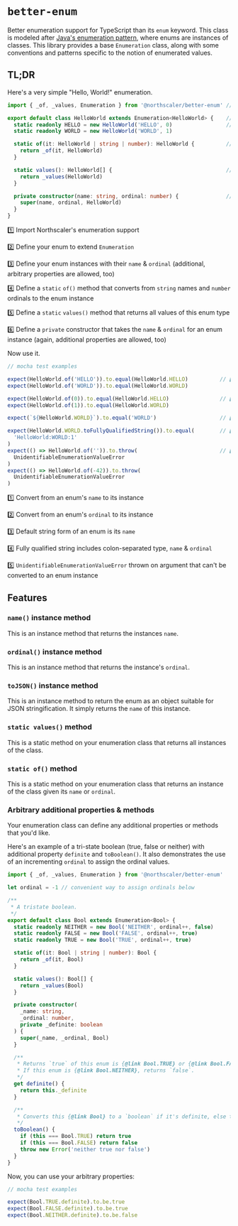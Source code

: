 # `better-enum`

Better enumeration support for TypeScript than its `enum` keyword. This class is modeled
after [Java's enumeration pattern](https://docs.oracle.com/javase/tutorial/java/javaOO/enum.html), where enums are
instances of classes. This library provides a base `Enumeration` class, along with some conventions and patterns
specific to the notion of enumerated values.

## TL;DR

Here's a very simple "Hello, World!" enumeration.

```typescript
import { _of, _values, Enumeration } from '@northscaler/better-enum' // 1️⃣ 

export default class HelloWorld extends Enumeration<HelloWorld> {    // 2️⃣
  static readonly HELLO = new HelloWorld('HELLO', 0)                 // 3️⃣
  static readonly WORLD = new HelloWorld('WORLD', 1)

  static of(it: HelloWorld | string | number): HelloWorld {          // 4️⃣
    return _of(it, HelloWorld)
  }

  static values(): HelloWorld[] {                                    // 5️⃣
    return _values(HelloWorld)
  }

  private constructor(name: string, ordinal: number) {               // 6️⃣
    super(name, ordinal, HelloWorld)
  }
}
```

1️⃣ Import Northscaler's enumeration support

2️⃣ Define your enum to extend `Enumeration`

3️⃣ Define your enum instances with their `name` & `ordinal` (additional, arbitrary properties are allowed, too)

4️⃣ Define a `static` `of()` method that converts from `string` names and `number` ordinals to the enum instance

5️⃣ Define a `static` `values()` method that returns all values of this enum type

6️⃣ Define a `private` constructor that takes the `name` & `ordinal` for an enum instance (again, additional properties
are allowed, too)

Now use it.

```typescript
// mocha test examples

expect(HelloWorld.of('HELLO')).to.equal(HelloWorld.HELLO)          // 1️⃣
expect(HelloWorld.of('WORLD')).to.equal(HelloWorld.WORLD)

expect(HelloWorld.of(0)).to.equal(HelloWorld.HELLO)                // 2️⃣
expect(HelloWorld.of(1)).to.equal(HelloWorld.WORLD)

expect(`${HelloWorld.WORLD}`).to.equal('WORLD')                    // 3️⃣

expect(HelloWorld.WORLD.toFullyQualifiedString()).to.equal(        // 4️⃣
  'HelloWorld:WORLD:1'
)
expect(() => HelloWorld.of('')).to.throw(                          // 5️⃣
  UnidentifiableEnumerationValueError
)
expect(() => HelloWorld.of(-42)).to.throw(
  UnidentifiableEnumerationValueError
)
```

1️⃣ Convert from an enum's `name` to its instance

2️⃣ Convert from an enum's `ordinal` to its instance

3️⃣ Default string form of an enum is its `name`

4️⃣ Fully qualified string includes colon-separated type, `name` & `ordinal`

5️⃣ `UnidentifiableEnumerationValueError` thrown on argument that can't be converted to an enum instance

## Features

### `name()` instance method

This is an instance method that returns the instances `name`.

### `ordinal()` instance method

This is an instance method that returns the instance's `ordinal`.

### `toJSON()` instance method

This is an instance method to return the enum as an object suitable for JSON stringification. It simply returns
the `name` of this instance.

### `static values()` method

This is a static method on your enumeration class that returns all instances of the class.

### `static of()` method

This is a static method on your enumeration class that returns an instance of the class given its `name` or `ordinal`.

### Arbitrary additional properties & methods

Your enumeration class can define any additional properties or methods that you'd like.

Here's an example of a tri-state boolean (true, false or neither) with additional property `definite` and `toBoolean()`.
It also demonstrates the use of an incrementing `ordinal` to assign the ordinal values.

```typescript
import { _of, _values, Enumeration } from '@northscaler/better-enum'

let ordinal = -1 // convenient way to assign ordinals below

/**
 * A tristate boolean.
 */
export default class Bool extends Enumeration<Bool> {
  static readonly NEITHER = new Bool('NEITHER', ordinal++, false)
  static readonly FALSE = new Bool('FALSE', ordinal++, true)
  static readonly TRUE = new Bool('TRUE', ordinal++, true)

  static of(it: Bool | string | number): Bool {
    return _of(it, Bool)
  }

  static values(): Bool[] {
    return _values(Bool)
  }

  private constructor(
    _name: string,
    _ordinal: number,
    private _definite: boolean
  ) {
    super(_name, _ordinal, Bool)
  }

  /**
   * Returns `true` of this enum is {@link Bool.TRUE} or {@link Bool.FALSE}.
   * If this enum is {@link Bool.NEITHER}, returns `false`.
   */
  get definite() {
    return this._definite
  }

  /**
   * Converts this {@link Bool} to a `boolean` if it's definite, else throws an `Error`.
   */
  toBoolean() {
    if (this === Bool.TRUE) return true
    if (this === Bool.FALSE) return false
    throw new Error('neither true nor false')
  }
}
```

Now, you can use your arbitrary properties:

```typescript
// mocha test examples

expect(Bool.TRUE.definite).to.be.true
expect(Bool.FALSE.definite).to.be.true
expect(Bool.NEITHER.definite).to.be.false
```
